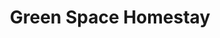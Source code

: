 ---
layout: location
title: Green Space Homestay
keywords: resort stay
cover_image: "/properties/Green Space Homestay/1.webp"
images_src: Green Space Homestay
price: ₹1,499
area: Kudremukh
rating: 5
description: Craving a digital detox and fresh mountain air? Green Space Homestay beckons. Nestled on Kudremukh National Park's fringes, this family-run haven offers a simple escape. Breathe deep at 1,340 meters – year-round pleasant temperatures await. Leave stress behind and reconnect with nature's rhythm. Explore yoga with guidance, or simply unwind in the tranquility. Kudremukh Heights – your escape for a true mountain experience.
district: Chikmagalur
total-occupancy: 26
rooms: 5
stay-type: Homestay
accomodation: [
    [2 Standard Rooms, 8, 4, shop],
    [2 Estate View, 8, 4, shop],
    [1 Dormitory, 10, 5, house-door]
]
pricing: [
    [BASIC PACKAGE, 1499, Stay | Activities | Breakfast | Hi-tea | Veg Snacks],
    [DORMITORY, 2199, Stay | Activities | All Meals | Hi-tea | Veg Snacks],
    [STANDARD PACKAGE, 2299, Stay | Activities | All Meals | Hi-tea | Veg Snacks],
    [COUPLE PACKAGE, 2499, Stay | Activities | All Meals | Hi-tea | Veg Snacks],
]
ameneties: [
    [ fa-solid fa-plug-circle-plus,Power Backup],
    [ fa-solid fa-snowflake,Refrigerator],
    [ fa-solid fa-square-parking,Parking],
    [ fa-solid fa-tower-observation,Balcony],
    [ fa-solid fa-smoking ,Smoking Area],
    [ fa-solid fa-hot-tub-person,Hot Water]
]
activities: [ 
    [ fa-solid fa-fire,Bonfire & Music],
    [ fa-solid fa-lines-leaning, Private Waterfall], 
    [ fa-solid fa-person-walking,Estate Walk], 
    [ fa-solid fa-person-hiking,Trekking], 
    [ fa-solid fa-dove,Bird Watch], 
    [ fa-solid fa-truck-pickup,Jeep-ride]
]
locations: [
 Elaneer Falls(4KM),
 Samse Ganesh Temple(5KM),
 Kalasa Temple(7KM),
 Amba Teertha(10KM),
 Longest Hanging Bridge(10KM),
 Soormane falls(12KM),
 Hornadu Temple(12KM),
 Kyathanmakki Trekking(20KM),
 Gaaligudda Sunset Point(20KM),
]
breakfast: [item1, item2, item3, item4]
lunch: [item1, item2, item3, item4]
dinner: [item1, item2, item3, item4]
tnc: ["Yes","No","Yes", "Yes", 12:00PM-11:00AM]
---